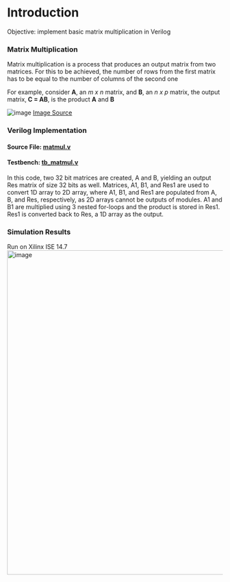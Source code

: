 # Introduction
Objective: implement basic matrix multiplication in Verilog
### Matrix Multiplication
Matrix multiplication is a process that produces an output matrix from two matrices. For this to be achieved, the number of rows from the first matrix has to be equal to the number of columns of the second one

For example, consider <strong>A</strong>, an <i>m x n</i> matrix, and <strong>B</strong>, an <i>n x p</i> matrix, the output matrix,<strong> C = AB</strong>, is the product <strong>A</strong> and <strong>B</strong>

![image](https://miro.medium.com/max/1400/1*HjcZkViYtPKg-Wm2o7DFDg.png)
[Image Source](https://charchithowitzer.medium.com/matrix-multiplication-why-is-it-a-big-deal-cc8ef7490008)



### Verilog Implementation
#### Source File: [matmul.v](./matmul.v)
#### Testbench: [tb_matmul.v](./tb_matmul.v)

In this code, two 32 bit matrices are created, A and B, yielding an output Res matrix of size 32 bits as well.
Matrices, A1, B1, and Res1 are used to convert 1D array to 2D array, where A1, B1, and Res1 are populated from A, B, and Res, respectively, as 2D arrays cannot be outputs of modules. A1 and B1 are multiplied using 3 nested for-loops and the product is stored in Res1. Res1 is converted back to Res, a 1D array as the output.

### Simulation Results
Run on Xilinx ISE 14.7
<img width="757" alt="image" src="https://user-images.githubusercontent.com/26263012/186754179-cf781384-6576-4118-9a30-5db4e2435bce.png">

